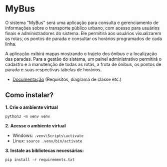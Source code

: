 # MyBus

O sistema "MyBus" será uma aplicação para consulta e gerenciamento de informações sobre o transporte público urbano, com acesso para usuários finais e administradores do sistema. Ele permitirá aos usuários visualizarem as rotas, os pontos de parada e consultar os horários programados de cada linha.

A aplicação exibirá mapas mostrando o trajeto dos ônibus e a localização das paradas. Para a gestão do sistema, um painel administrativo permitirá o cadastro e a manutenção de todas as rotas, a frota de ônibus, os pontos de parada e suas respectivas tabelas de horários.

- [Documentação](https://onedrive.live.com/?redeem=aHR0cHM6Ly8xZHJ2Lm1zL2YvYy8yYmMxODc5YmQ4YzkwNjZmL0V2a3g1N0M5dGpwQ3JqUDJlMExEbldRQmVaLWxFREZ4NURXeXVESndpLVlCYWc%5FZT1iVkpxVkc&id=2BC1879BD8C9066F%21sb0e731f9b6bd423aae33f67b42c39d64&cid=2BC1879BD8C9066F) (Requisitos, diagrama de classe etc.)

## Como instalar?

**1. Crie o ambiente virtual**

`python3 -m venv venv`

**2. Acesse o ambiente virtual**

- Windows: `.venv\Scripts\activate`
- Linux: `source .venv/bin/activate`

**3. Instale as bibliotecas necessárias:**

`pip install -r requirements.txt`
